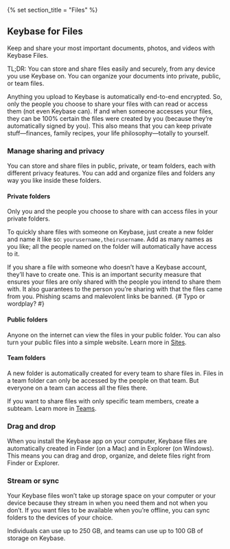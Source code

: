 {% set section_title = "Files" %}
## Keybase for Files
Keep and share your most important documents, photos, and videos with Keybase Files.

TL;DR: You can store and share files easily and securely, from any device you use Keybase on. You can organize your documents into private, public, or team files.

Anything you upload to Keybase is automatically end-to-end encrypted. So, only the people you choose to share your files with can read or access them (not even Keybase can). If and when someone accesses your files, they can be 100% certain the files were created by you (because they’re automatically signed by you). This also means that you can keep private stuff—finances, family recipes, your life philosophy—totally to yourself.

### Manage sharing and privacy
You can store and share files in public, private, or team folders, each with different privacy features. You can add and organize files and folders any way you like inside these folders.

#### Private folders
Only you and the people you choose to share with can access files in your private folders.

To quickly share files with someone on Keybase, just create a new folder and name it like so: `yourusername,theirusername`. Add as many names as you like; all the people named on the folder will automatically have access to it.

If you share a file with someone who doesn’t have a Keybase account, they’ll have to create one. This is an important security measure that ensures your files are only shared with the people you intend to share them with. It also guarantees to the person you’re sharing with that the files came from you. Phishing scams and malevolent links be banned. {# Typo or wordplay? #}

#### Public folders
Anyone on the internet can view the files in your public folder. You can also turn your public files into a simple website. Learn more in [Sites](/sites).

#### Team folders
A new folder is automatically created for every team to share files in. Files in a team folder can only be accessed by the people on that team. But everyone on a team can access all the files there.

If you want to share files with only specific team members, create a subteam. Learn more in [Teams](/teams).

### Drag and drop
When you install the Keybase app on your computer, Keybase files are automatically created in Finder (on a Mac) and in Explorer (on Windows). This means you can drag and drop, organize, and delete files right from Finder or Explorer.

### Stream or sync
Your Keybase files won’t take up storage space on your computer or your device because they stream in when you need them and not when you don’t. If you want files to be available when you’re offline, you can sync folders to the devices of your choice.

Individuals can use up to 250 GB, and teams can use up to 100 GB of storage on Keybase.
